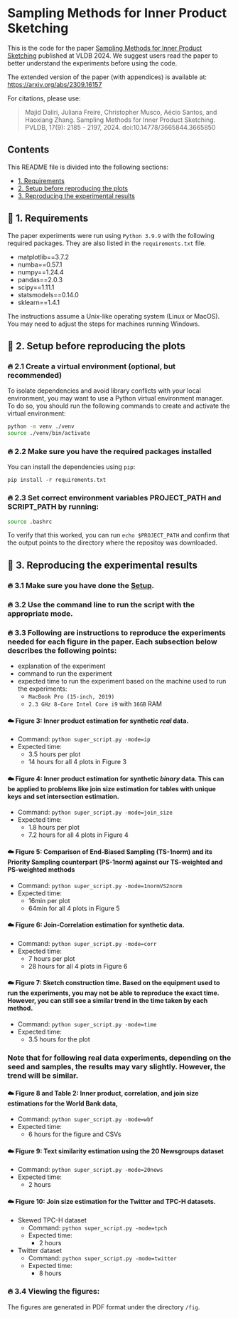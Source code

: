 # Sampling Methods for Inner Product Sketching

This is the code for the paper [Sampling Methods for Inner Product Sketching](https://www.vldb.org/pvldb/vol17/p2185-musco.pdf) published at VLDB 2024.
We suggest users read the paper to better understand the experiments before using the code.

The extended version of the paper (with appendices) is available at: https://arxiv.org/abs/2309.16157

For citations, please use:
> Majid Daliri, Juliana Freire, Christopher Musco, Aécio Santos,
and Haoxiang Zhang. Sampling Methods for Inner Product Sketching.
PVLDB, 17(9): 2185 - 2197, 2024. doi:10.14778/3665844.3665850

## Contents

This README file is divided into the following sections:

* [1. Requirements](#-1-requirements)
* [2. Setup before reproducing the plots](#-2-setup-before-reproducing-the-plots)
* [3. Reproducing the experimental results](#-3-reproducing-the-plots-by-running-experiments)

## 🚀 1. Requirements
The paper experiments were run using `Python 3.9.9` with the following required packages. They are also listed in the `requirements.txt` file.
- matplotlib==3.7.2
- numba==0.57.1
- numpy==1.24.4
- pandas==2.0.3
- scipy==1.11.1
- statsmodels==0.14.0
- sklearn==1.4.1

The instructions assume a Unix-like operating system (Linux or MacOS). You may need to adjust the steps for machines running Windows.

## 🚀 2. Setup before reproducing the plots

### 🔥 2.1 Create a virtual environment (optional, but recommended)

To isolate dependencies and avoid library conflicts with your local environment, you may want to use a Python virtual environment manager. To do so, you should run the following commands to create and activate the virtual environment:
```bash
python -m venv ./venv
source ./venv/bin/activate
```

### 🔥 2.2 Make sure you have the required packages installed

You can install the dependencies using `pip`:
```
pip install -r requirements.txt
```

### 🔥 2.3 Set correct environment variables PROJECT_PATH and SCRIPT_PATH by running:

```bash
source .bashrc
```

To verify that this worked, you can run `echo $PROJECT_PATH` and confirm that the output points to the directory where the repositoy was downloaded.

## 🚀 3. Reproducing the experimental results

### 🔥 3.1 Make sure you have done the [Setup](#-2-setup-before-reproducing-the-plots).

### 🔥 3.2 Use the command line to run the script with the appropriate mode.

### 🔥 3.3 Following are instructions to reproduce the experiments needed for each figure in the paper. Each subsection below describes the following points:
- explanation of the experiment
- command to run the experiment
- expected time to run the experiment based on the machine used to run the experiments: 
  - `MacBook Pro (15-inch, 2019)`
  - `2.3 GHz 8-Core Intel Core i9` with `16GB` RAM

#### ☁️ Figure 3: Inner product estimation for synthetic *real* data.
- Command: `python super_script.py -mode=ip`
- Expected time: 
  - 3.5 hours per plot
  - 14 hours for all 4 plots in Figure 3

#### ☁️ Figure 4: Inner product estimation for synthetic *binary* data. This can be applied to problems like join size estimation for tables with unique keys and set intersection estimation.
- Command: `python super_script.py -mode=join_size`
- Expected time: 
  - 1.8 hours per plot
  - 7.2 hours for all 4 plots in Figure 4

#### ☁️ Figure 5: Comparison of End-Biased Sampling (TS-1norm) and its Priority Sampling counterpart (PS-1norm) against our TS-weighted and PS-weighted methods
- Command: `python super_script.py -mode=1normVS2norm`
- Expected time: 
  - 16min per plot
  - 64min for all 4 plots in Figure 5

#### ☁️ Figure 6: Join-Correlation estimation for synthetic data.
- Command: `python super_script.py -mode=corr`
- Expected time: 
  - 7 hours per plot
  - 28 hours for all 4 plots in Figure 6

#### ☁️ Figure 7: Sketch construction time. Based on the equipment used to run the experiments, you may not be able to reproduce the exact time. However, you can still see a similar trend in the time taken by each method.
- Command: `python super_script.py -mode=time`
- Expected time: 
  - 3.5 hours for the plot

### Note that for following real data experiments, depending on the seed and samples, the results may vary slightly. However, the trend will be similar.

#### ☁️ Figure 8 and Table 2:  Inner product, correlation, and join size estimations for the World Bank data,
- Command: `python super_script.py -mode=wbf`
- Expected time: 
  - 6 hours for the figure and CSVs

#### ☁️ Figure 9:  Text similarity estimation using the 20 Newsgroups dataset
- Command: `python super_script.py -mode=20news`
- Expected time: 
  - 2 hours

#### ☁️ Figure 10:  Join size estimation for the Twitter and TPC-H datasets.
- Skewed TPC-H dataset
  - Command: `python super_script.py -mode=tpch`
  - Expected time: 
    - 2 hours
- Twitter dataset
  - Command: `python super_script.py -mode=twitter`
  - Expected time: 
    - 8 hours


### 🔥 3.4 Viewing the figures:
The figures are generated in PDF format under the directory `/fig`.
